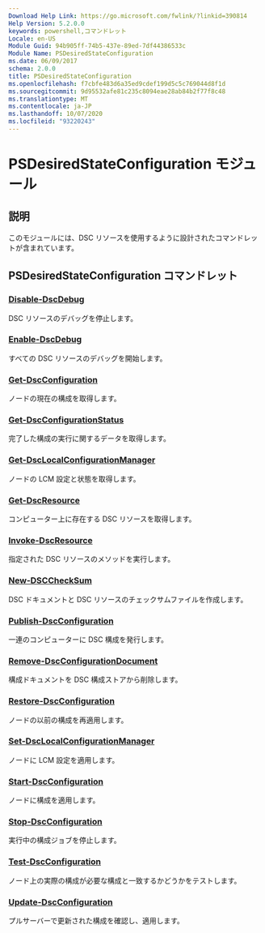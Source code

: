 ```yaml
---
Download Help Link: https://go.microsoft.com/fwlink/?linkid=390814
Help Version: 5.2.0.0
keywords: powershell,コマンドレット
Locale: en-US
Module Guid: 94b905ff-74b5-437e-89ed-7df44386533c
Module Name: PSDesiredStateConfiguration
ms.date: 06/09/2017
schema: 2.0.0
title: PSDesiredStateConfiguration
ms.openlocfilehash: f7cbfe483d6a35ed9cdef199d5c5c769044d8f1d
ms.sourcegitcommit: 9d95532afe81c235c8094eae28ab84b2f77f8c48
ms.translationtype: MT
ms.contentlocale: ja-JP
ms.lasthandoff: 10/07/2020
ms.locfileid: "93220243"
---
```

# PSDesiredStateConfiguration モジュール

## 説明

このモジュールには、DSC リソースを使用するように設計されたコマンドレットが含まれています。

## PSDesiredStateConfiguration コマンドレット

### [Disable-DscDebug](Disable-DscDebug.md)
DSC リソースのデバッグを停止します。

### [Enable-DscDebug](Enable-DscDebug.md)
すべての DSC リソースのデバッグを開始します。

### [Get-DscConfiguration](Get-DscConfiguration.md)
ノードの現在の構成を取得します。

### [Get-DscConfigurationStatus](Get-DscConfigurationStatus.md)
完了した構成の実行に関するデータを取得します。

### [Get-DscLocalConfigurationManager](Get-DscLocalConfigurationManager.md)
ノードの LCM 設定と状態を取得します。

### [Get-DscResource](Get-DscResource.md)
コンピューター上に存在する DSC リソースを取得します。

### [Invoke-DscResource](Invoke-DscResource.md)
指定された DSC リソースのメソッドを実行します。

### [New-DSCCheckSum](New-DSCCheckSum.md)
DSC ドキュメントと DSC リソースのチェックサムファイルを作成します。

### [Publish-DscConfiguration](Publish-DscConfiguration.md)
一連のコンピューターに DSC 構成を発行します。

### [Remove-DscConfigurationDocument](Remove-DscConfigurationDocument.md)
構成ドキュメントを DSC 構成ストアから削除します。

### [Restore-DscConfiguration](Restore-DscConfiguration.md)
ノードの以前の構成を再適用します。

### [Set-DscLocalConfigurationManager](Set-DscLocalConfigurationManager.md)
ノードに LCM 設定を適用します。

### [Start-DscConfiguration](Start-DscConfiguration.md)
ノードに構成を適用します。

### [Stop-DscConfiguration](Stop-DscConfiguration.md)
実行中の構成ジョブを停止します。

### [Test-DscConfiguration](Test-DscConfiguration.md)
ノード上の実際の構成が必要な構成と一致するかどうかをテストします。

### [Update-DscConfiguration](Update-DscConfiguration.md)
プルサーバーで更新された構成を確認し、適用します。
